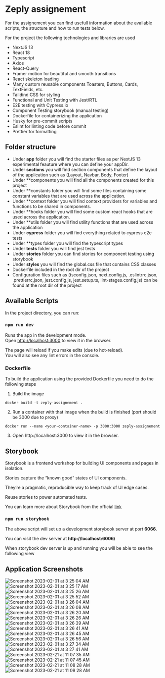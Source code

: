 # Zeply assignement

For the assignement you can find usefull information about the available scripts, the structure and how to run tests below.

For the project the following technologies and libraries are used

- NextJS 13
- React 18
- Typescript
- Axios
- React-Query
- Framer motion for beautiful and smooth transitions
- React skeleton loading
- Many custom reusable components Toasters, Buttons, Cards, TextFields, etc.
- Taildind CSS for styling
- Functional and Unit Testing with Jest/RTL
- E2E testing with Cypress.io
- Component Testing storybook (manual testing)
- Dockerfile for containerizing the application
- Husky for pre-commit scripts
- Eslint for linting code before commit
- Prettier for formatting

## Folder structure

- Under **app** folder you will find the starter files as per NextJS 13 experimental feauture where you can define your appDir.
- Under **sections** you will find section components that define the layout of the application such as (Layout, Navbar, Body, Footer)
- Under **components you will find all the components created for this project
- Under **constants folder you will find some files containing some constant variables that are used across the application.
- Under **context folder you will find context providers for variables and functions to be shared in components.
- Under **hooks folder you will find some custom react hooks that are used across the application.
- Under **utils folder you will find utility functions that are used across the application
- Under **cypress** folder you will find everything related to cypress e2e tests
- Under **types folder you will find the typescript types
- Under **__tests__** folder you will find jest tests
- Under **stories** folder you can find stories for component testing using storybook
- Under **styles** you will find the global.css file that contains CSS classes
- Dockerfile included in the root dir of the project
- Configuration files such as (tsconfig.json, next.config.js, .eslintrrc.json, .prettierrc.json, jest.config.js, jest.setup.ts, lint-stages.config.js) can be found at the root dir of the project

## Available Scripts

In the project directory, you can run:

### `npm run dev`

Runs the app in the development mode.\
Open [http://localhost:3000](http://localhost:3000) to view it in the browser.

The page will reload if you make edits (due to hot-reload).\
You will also see any lint errors in the console.

### Dockerfile

To build the application using the provided Dockerfile you need to do the following steps

1. Build the image

```
docker build -t zeply-assignement .
```

2. Run a container with that image when the build is finished (port should be 3000 due to proxy)

```
docker run --name <your-container-name> -p 3000:3000 zeply-assignement
```

3. Open http://localhost:3000 to view it in the browser.

## Storybook

Storybook is a frontend workshop for building UI components and pages in isolation.

Stories capture the “known good” states of UI components.

They’re a pragmatic, reproducible way to keep track of UI edge cases.

Reuse stories to power automated tests.

You can learn more about Storybook from the official [link](https://storybook.js.org/)

### `npm run storybook`

The above script will set up a development storybook server at port **6066**.

You can visit the dev server at **http://localhost:6006/**

When storybook dev server is up and running you will be able to see the following view

## Application Screenshots
![Screenshot 2023-02-01 at 3 25 04 AM](https://user-images.githubusercontent.com/48323010/215926669-a9d4da3b-f76f-462c-9926-7c0e90566964.png)
![Screenshot 2023-02-01 at 3 25 17 AM](https://user-images.githubusercontent.com/48323010/215926729-cbcd0bbd-e82c-4807-bb7a-40ea27fd5a58.png)
![Screenshot 2023-02-01 at 3 25 26 AM](https://user-images.githubusercontent.com/48323010/215926730-db81ba4a-8bf8-43bf-851a-b3dbca231dec.png)
![Screenshot 2023-02-01 at 3 25 52 AM](https://user-images.githubusercontent.com/48323010/215926732-afcf6aec-769d-4d2b-9346-cf3763c0d17f.png)
![Screenshot 2023-02-01 at 3 26 04 AM](https://user-images.githubusercontent.com/48323010/215926733-8b79e6a4-7bd2-4a50-9c8b-bdc0a89a9f83.png)
![Screenshot 2023-02-01 at 3 26 08 AM](https://user-images.githubusercontent.com/48323010/215926735-b70de8ea-c7dc-4f52-8ffb-f6aca7384805.png)
![Screenshot 2023-02-01 at 3 26 20 AM](https://user-images.githubusercontent.com/48323010/215926738-31795723-d79e-46db-b4d3-cd3d3e389827.png)
![Screenshot 2023-02-01 at 3 26 26 AM](https://user-images.githubusercontent.com/48323010/215926739-83f4c031-208c-4eb0-9bfe-03e50062d95e.png)
![Screenshot 2023-02-01 at 3 26 39 AM](https://user-images.githubusercontent.com/48323010/215926741-3b38af0c-f25e-4f8a-9281-6174a53f2900.png)
![Screenshot 2023-02-01 at 3 26 41 AM](https://user-images.githubusercontent.com/48323010/215926744-98187fd0-162c-4fd6-a2c7-2d214c60c44c.png)
![Screenshot 2023-02-01 at 3 26 45 AM](https://user-images.githubusercontent.com/48323010/215926748-6d82e551-69a8-47cb-a6ca-7fbdc63215ac.png)
![Screenshot 2023-02-01 at 3 26 56 AM](https://user-images.githubusercontent.com/48323010/215926751-d89bd75d-4db4-45a3-a841-25eacd61e7ed.png)
![Screenshot 2023-02-01 at 3 27 34 AM](https://user-images.githubusercontent.com/48323010/215926754-dd5a1959-0a9b-462e-b57d-d5e850abde5f.png)
![Screenshot 2023-02-01 at 3 27 41 AM](https://user-images.githubusercontent.com/48323010/215926756-3dd652e4-133a-4122-a6f9-e2cf587571f0.png)
![Screenshot 2023-02-21 at 11 07 35 AM](https://user-images.githubusercontent.com/48323010/220299604-e562adfb-2d74-442e-9d4a-0334f80efe63.png)
![Screenshot 2023-02-21 at 11 07 45 AM](https://user-images.githubusercontent.com/48323010/220299621-02f5ba28-75dd-435d-a816-78a4dc822369.png)
![Screenshot 2023-02-21 at 11 08 28 AM](https://user-images.githubusercontent.com/48323010/220299634-f2fbf70d-3e9e-48c8-9060-daec81ad6d6e.png)
![Screenshot 2023-02-21 at 11 09 28 AM](https://user-images.githubusercontent.com/48323010/220299847-6fb1a96f-6915-4db6-9489-89aae94b6dcf.png)

